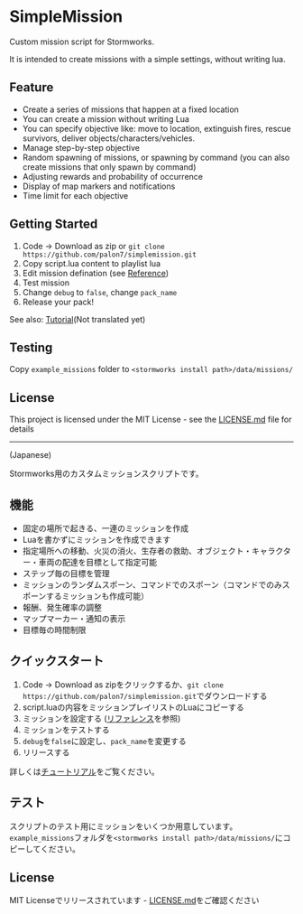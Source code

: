 # SimpleMission
Custom mission script for Stormworks.

It is intended to create missions with a simple settings, without writing lua.

## Feature
* Create a series of missions that happen at a fixed location
* You can create a mission without writing Lua
* You can specify objective like: move to location, extinguish fires, rescue survivors, deliver objects/characters/vehicles.
* Manage step-by-step objective
* Random spawning of missions, or spawning by command (you can also create missions that only spawn by command)
* Adjusting rewards and probability of occurrence
* Display of map markers and notifications
* Time limit for each objective

## Getting Started

1. Code -> Download as zip or `git clone https://github.com/palon7/simplemission.git`
2. Copy script.lua content to playlist lua
3. Edit mission defination (see [Reference](/doc/Reference.md))
4. Test mission
5. Change `debug` to `false`, change `pack_name`
6. Release your pack!

See also: [Tutorial](/doc/Tutorial_JP.md)(Not translated yet)

## Testing 

Copy `example_missions` folder to `<stormworks install path>/data/missions/`

## License

This project is licensed under the MIT License - see the [LICENSE.md](LICENSE.md) file for details

----
(Japanese)

Stormworks用のカスタムミッションスクリプトです。

## 機能
* 固定の場所で起きる、一連のミッションを作成
* Luaを書かずにミッションを作成できます
* 指定場所への移動、火災の消火、生存者の救助、オブジェクト・キャラクター・車両の配達を目標として指定可能
* ステップ毎の目標を管理
* ミッションのランダムスポーン、コマンドでのスポーン（コマンドでのみスポーンするミッションも作成可能）
* 報酬、発生確率の調整
* マップマーカー・通知の表示
* 目標毎の時間制限

## クイックスタート

1. Code -> Download as zipをクリックするか、`git clone https://github.com/palon7/simplemission.git`でダウンロードする
2. script.luaの内容をミッションプレイリストのLuaにコピーする
3. ミッションを設定する ([リファレンス](/doc/Reference_JP.md)を参照)
4. ミッションをテストする
5. `debug`を`false`に設定し、`pack_name`を変更する
6. リリースする

詳しくは[チュートリアル](/doc/Tutorial_JP.md)をご覧ください。

## テスト

スクリプトのテスト用にミッションをいくつか用意しています。
`example_missions`フォルダを`<stormworks install path>/data/missions/`にコピーしてください。

## License

MIT Licenseでリリースされています - [LICENSE.md](/LICENSE.md)をご確認ください